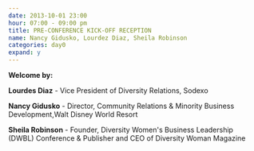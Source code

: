 ```yaml
---
date: 2013-10-01 23:00
hour: 07:00 - 09:00 pm
title: PRE-CONFERENCE KICK-OFF RECEPTION
name: Nancy Gidusko, Lourdez Diaz, Sheila Robinson
categories: day0
expand: y
---
```

**Welcome by:**

**Lourdes Diaz** - Vice President of Diversity Relations, Sodexo

**Nancy Gidusko** - Director, Community Relations & Minority Business Development,Walt Disney World Resort 

**Sheila Robinson** - Founder, Diversity Women's Business Leadership (DWBL) Conference & Publisher and CEO of Diversity Woman Magazine
